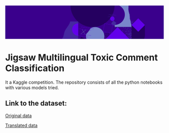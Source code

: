 ![Header image](https://github.com/KayvanShah1/Jigsaw_multilingual_toxic_comment_classification/blob/master/Images/header.png)
# Jigsaw Multilingual Toxic Comment Classification
It a Kaggle competition.
The repository consists of all the python notebooks with various models tried.



## Link to the dataset: 
[Original data](https://www.kaggle.com/c/jigsaw-multilingual-toxic-comment-classification/data) 

[Translated data](https://www.kaggle.com/kashnitsky/jigsaw-multilingual-toxic-test-translated)
